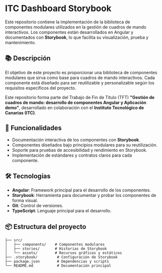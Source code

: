 # ITC Dashboard Storybook

Este repositorio contiene la implementación de la biblioteca de componentes modulares utilizados en la gestión de cuadros de mando interactivos. Los componentes están desarrollados en Angular y documentados con **Storybook**, lo que facilita su visualización, prueba y mantenimiento.

## 📚 Descripción

El objetivo de este proyecto es proporcionar una biblioteca de componentes modulares que sirva como base para cuadros de mando interactivos. Cada componente está diseñado para ser reutilizable y personalizable según los requisitos específicos del proyecto.

Este repositorio forma parte del Trabajo de Fin de Título (TFT) **"Gestión de cuadros de mando: desarrollo de componentes Angular y Aplicación demo"**, desarrollado en colaboración con el **Instituto Tecnológico de Canarias (ITC)**.

## 🚀 Funcionalidades

- Documentación interactiva de los componentes con **Storybook**.
- Componentes diseñados bajo principios modulares para su reutilización.
- Soporte para pruebas de accesibilidad y rendimiento en Storybook.
- Implementación de estándares y contratos claros para cada componente.

## 🛠️ Tecnologías

- **Angular**: Framework principal para el desarrollo de los componentes.
- **Storybook**: Herramienta para documentar y probar los componentes de forma visual.
- **Git**: Control de versiones.
- **TypeScript**: Lenguaje principal para el desarrollo.

## 📦 Estructura del proyecto

```plaintext
├── src/
│   ├── components/    # Componentes modulares
│   ├── stories/       # Historias de Storybook
│   └── assets/        # Recursos gráficos y estáticos
├── .storybook/         # Configuración de Storybook
├── package.json        # Dependencias y scripts
└── README.md           # Documentación principal
